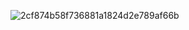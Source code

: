 ![2cf874b58f736881a1824d2e789af66b](https://github.com/user-attachments/assets/2ebb414e-5d90-4721-a9d1-26ffd965d2ff)

